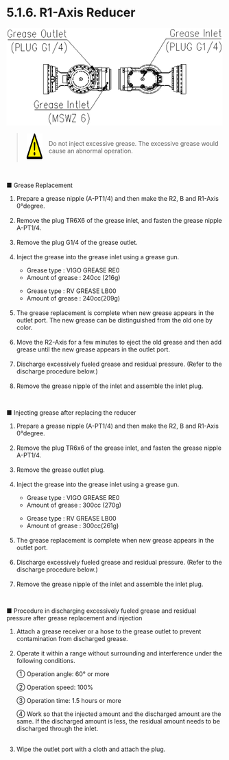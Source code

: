 ﻿# 5.1.6. R1-Axis Reducer

![](../../_assets/그림_5.6_r1축_감속기_그리스_주입_배출구.png  )

<blockquote>
<table border="0">
<thead>
  <tr>
    <td>
    <div align="center">
      <img src="../../_assets/주의표시.png" width = 60 height = 60>
    </div>
    </td>
    <td colspan="4">Do not inject excessive grease. The excessive grease would cause an abnormal operation.</td>
  </tr>
</thead>
</table>  
</blockquote>

<br>




■	Grease Replacement

<ol style="list-style-type:decimal" start="1">
    <li>
Prepare a grease nipple (A-PT1/4) and then make the R2, B and R1-Axis 0°degree.
 </li><br>
    <li>Remove the plug TR6X6 of the grease inlet, and fasten the grease nipple A-PT1/4.
 </li><br>
    <li>Remove the plug G1/4 of the grease outlet.
 </li><br>
    <li>Inject the grease into the grease inlet using a grease gun.

<p>

-	Grease type : VIGO GREASE RE0
-	Amount of grease : 240cc (216g)  
 <p>

-	Grease type : RV GREASE LB00
-	Amount of grease : 240cc(209g) 
  </li><br>
    <li>
The grease replacement is complete when new grease appears in the outlet port. 
The new grease can be distinguished from the old one by color.
</li><br>
    <li>	Move the R2-Axis for a few minutes to eject the old grease and then add grease until the new grease appears in the outlet port.
</li><br>
    <li>Discharge excessively fueled grease and residual pressure. (Refer to the discharge procedure below.)
</li><br>
    <li>Remove the grease nipple of the inlet and assemble the inlet plug.
</li>
</ol>



<br>

■	Injecting grease after replacing the reducer
<ol style="list-style-type:decimal" start="1">
    <li>
Prepare a grease nipple (A-PT1/4) and then make the R2, B and R1-Axis 0°degree.
</li><br>
    <li>Remove the plug TR6x6 of the grease inlet, and fasten the grease nipple A-PT1/4.
</li><br>
    <li>Remove the grease outlet plug.
</li><br>
    <li>Inject the grease into the grease inlet using a grease gun.

<p>

-	Grease type : VIGO GREASE RE0
-	Amount of grease : 300cc (270g)  
 <p>

-	Grease type : RV GREASE LB00
-	Amount of grease : 300cc(261g) 
  </li><br>
    <li>
The grease replacement is complete when new grease appears in the outlet port.
</li><br>
    <li>Discharge excessively fueled grease and residual pressure. (Refer to the discharge procedure below.)
</li><br>
    <li>Remove the grease nipple of the inlet and assemble the inlet plug.
</li>
</ol>

<br>

■	Procedure in discharging excessively fueled grease and residual pressure after grease replacement and injection
<ol style="list-style-type:decimal" start="1">
    <li>Attach a grease receiver or a hose to the grease outlet to prevent contamination from discharged grease.
</li><br>
    <li>Operate it within a range without surrounding and interference under the following conditions.

①	Operation angle: 60° or more

②	Operation speed: 100%

③	Operation time: 1.5 hours or more

④	Work so that the injected amount and the discharged amount are the same. If the discharged amount is less, the residual amount needs to be discharged through the inlet.
</li><br>
    <li>Wipe the outlet port with a cloth and attach the plug.
 </li>
</ol>
 